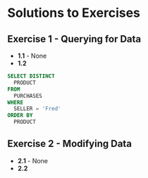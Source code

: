 # Solutions to Exercises

## Exercise 1 - Querying for Data
 
- **1.1** - None
- **1.2** 
```sql
SELECT DISTINCT
  PRODUCT
FROM
  PURCHASES
WHERE
  SELLER = 'Fred'
ORDER BY
  PRODUCT
```

## Exercise 2 - Modifying Data
 
- **2.1** - None
- **2.2** 
